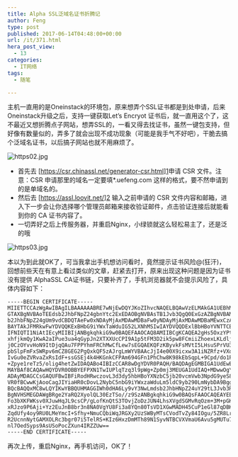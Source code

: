 ```yaml
---
title: Alpha SSL泛域名证书折腾记
author: Feng
type: post
published: 2017-06-14T04:48:00+00:00
url: /it/371.html
hera_post_view:
  - 13
categories:
  - IT网络
tags:
  - 随笔

---
```

主机一直用的是Oneinstack的环境包，原来想弄个SSL证书都是到处申请，后来Oneinstack升级之后，支持一键获取Let&#8217;s Encryot 证书后，就一直用这个了，这不最近又想折腾点子网站，想弄SSL的，一看又得去找证书，虽然一键包支持，但好像有数量似的，弄多了就会出现不成功现象（可能是我手气不好吧），干脆去搞个泛域名证书，以后搞子网站也就不用麻烦了。

<img decoding="async" src="https://cdn.uu126.cn/usr/uploads/2017/06/200254446.jpg" alt="https02.jpg" title="https02.jpg" /> 

  * 首先去 [[<https://csr.chinassl.net/generator-csr.html>][1]][1]申请 CSR 文件。注意：CSR 申请那里的域名一定要填*.uefeng.com 这样的格式，要不然申请到的是单域名的。
  * 然后去 [[<https://assl.loovit.net/>][2]][2] 输入之前申请的 CSR 文件内容和邮箱，进入下一步会让你选择哪个管理员邮箱来接收验证邮件，点击验证连接后就能看到你的 CA 证书内容了。
  * 一切弄好之后上传服务器，并重启Nginx，小绿锁就这么轻松易主了，还是泛的哦  
<img decoding="async" src="https://cdn.uu126.cn/usr/uploads/2017/06/1377359312.jpg" alt="https03.jpg" title="https03.jpg" /> 

本以为到此就OK了，可当我拿出手机想访问看时，竟然提示证书风险@(狂汗)，回想前些天在有意上看过类似的文章，赶紧去打开，原来出现这种问题是因为证书没有提供 AlphaSSL CA证书链，只要补齐了，手机浏览器就不会提示风险了，具体内容如下：

<pre><code class="lang-php">-----BEGIN CERTIFICATE-----
MIIETTCCAzWgAwIBAgILBAAAAAABRE7wNjEwDQYJKoZIhvcNAQELBQAwVzELMAkGA1UEBhMCQkUx
GTAXBgNVBAoTEEdsb2JhbFNpZ24gbnYtc2ExEDAOBgNVBAsTB1Jvb3QgQ0ExGzAZBgNVBAMTEkds
b2JhbFNpZ24gUm9vdCBDQTAeFw0xNDAyMjAxMDAwMDBaFw0yNDAyMjAxMDAwMDBaMEwxCzAJBgNV
BAYTAkJFMRkwFwYDVQQKExBHbG9iYWxTaWduIG52LXNhMSIwIAYDVQQDExlBbHBoYVNTTCBDQSAt
IFNIQTI1NiAtIEcyMIIBIjANBgkqhkiG9w0BAQEFAAOCAQ8AMIIBCgKCAQEA2gHs5OxzYPt+j2q3
xhfjkmQy1KwA2aIPue3ua4qGypJn2XTXXUcCPI9A1p5tFM3D2ik5pw8FCmiiZhoexLKLdljlq10d
j0CzOYvvHoN9ItDjqQAu7FPPYhmFRChMwCfLew7sEGQAEKQFzKByvkFsMVtI5LHsuSPrVU3QfWJK
pbSlpFmFxSWRpv6mCZ8GEG2PgQxkQF5zAJrgLmWYVBAAcJjI4e00X9icxw3A1iNZRfz+VXqG7pRg
IvGu0eZVRvaZxRsIdF+ssGSEj4k4HKGnkCFPAm694GFn1PhChw8K98kEbSqpL+9Cpd/do1PbmB6B
+Zpye1reTz5/olig4hetZwIDAQABo4IBIzCCAR8wDgYDVR0PAQH/BAQDAgEGMBIGA1UdEwEB/wQI
MAYBAf8CAQAwHQYDVR0OBBYEFPXN1TwIUPlqTzq3l9pWg+Zp0mj3MEUGA1UdIAQ+MDwwOgYEVR0g
ADAyMDAGCCsGAQUFBwIBFiRodHRwczovL3d3dy5hbHBoYXNzbC5jb20vcmVwb3NpdG9yeS8wMwYD
VR0fBCwwKjAooCagJIYiaHR0cDovL2NybC5nbG9iYWxzaWduLm5ldC9yb290LmNybDA9BggrBgEF
BQcBAQQxMC8wLQYIKwYBBQUHMAGGIWh0dHA6Ly9vY3NwLmdsb2JhbHNpZ24uY29tL3Jvb3RyMTAf
BgNVHSMEGDAWgBRge2YaRQ2XyolQL30EzTSo//z9SzANBgkqhkiG9w0BAQsFAAOCAQEAYEBoFkfn
Fo3bXKFWKsv0XJuwHqJL9csCP/gLofKnQtS3TOvjZoDzJUN4LhsXVgdSGMvRqOzm+3M+pGKMgLTS
xRJzo9P6Aji+Yz2EuJnB8br3n8NA0VgYU8Fi3a8YQn80TsVD1XGwMADH45CuP1eGl87qDBKOInDj
ZqdUfy4oy9RU0LMeYmcI+Sfhy+NmuCQbiWqJRGXy2UzSWByMTsCVodTvZy84IOgu/5ZR8LrYPZJw
R2UcnnNytGAMXOLRc3bgr07i5TelRS+KIz6HxzDmMTh89N1SyvNTBCVXVmaU6Avu5gMUTu79bZRk
nl7OedSyps9AsUSoPocZXun4IRZZUw==
-----END CERTIFICATE-----</code></pre>

再次上传，重启Nginx，再手机访问，OK了！

 [1]: https://csr.chinassl.net/generator-csr.html
 [2]: https://assl.loovit.net/